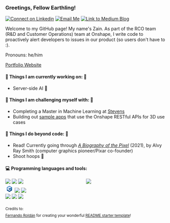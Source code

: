 ### Greetings, Fellow Earthling!

[![Connect on Linkedin](https://img.shields.io/badge/-LinkedIn-blue?style=flat&logo=Linkedin&logoColor=white)](https://www.linkedin.com/in/zain-train/)
[![Email Me](https://img.shields.io/badge/Email-MS%20Outlook-blue)](mailto:sraza@ptc.com)
[![Link to Medium Blog](https://img.shields.io/badge/Medium-Blog-black)](https://img.shields.io/badge/Medium-Blog-black)

Welcome to my GitHub page! My name's Zain. As part of the RCO team (R&D and Customer Operations) team at Onshape, I write code to proactively alert developers to issues in our product (so users don't have to :).

Pronouns: he/him

[Portfolio Website](https://zainraza.me/)

#### 🌱 Things I am currently working on: 🌱
- Server-side AI 🤖

#### 💪 Things I am challenging myself with: 💪
- Completing a Master in Machine Learning at [Stevens](https://www.stevens.edu/)
- Building out [sample apps](https://github.com/sraza-onshape/OnshapeExperiments/) that use the Onshape RESTful APIs for 3D use cases

#### 🚀 Things I do beyond code: 🚀
- Read! Currently going through [*A Biography of the Pixel*](http://alvyray.com/DigitalLight/default.htm) (2021), by Alvy Ray Smith (computer graphics pioneer/Pixar co-founder)
- Shoot hoops 🏀

#### :computer: Programming languages and tools: 
<p>
	<img width="50%" align="right" src="https://github-readme-stats.vercel.app/api?username=sraza-onshape&show_icons=true&hide_border=true" />

<code><img width="10%" src="https://www.vectorlogo.zone/logos/java/java-ar21.svg"></code>
<code><img width="10%" src="https://www.vectorlogo.zone/logos/python/python-ar21.svg"></code>
<code><img width="5%" src="https://www.vectorlogo.zone/logos/pytorch/pytorch-icon.svg"></code>
<br />
<code><img width="5%" src="https://raw.githubusercontent.com/edent/SuperTinyIcons/master/images/svg/cplusplus.svg"></code>
<code><img width="10%" src="https://upload.vectorlogo.zone/logos/threejs/images/3453d6aa-b9c2-48b3-b2c1-97aa80b5525e.svg"></code>
<code><img width="5%" src="https://www.vectorlogo.zone/logos/typescriptlang/typescriptlang-icon.svg"></code>
<br />
<code><img width="10%" src="https://www.vectorlogo.zone/logos/getbootstrap/getbootstrap-ar21.svg"></code>
<code><img width="10%" src="https://iconape.com/wp-content/files/ef/351194/svg/351194.svg"></code>
<code><img width="10%" src="https://www.vectorlogo.zone/logos/nodejs/nodejs-horizontal.svg"></code>
</p>

<sub>Credits to: <br/>[Fernando Roldán](https://github.com/FernandoRoldan93) for creating your wonderful [README starter template](https://github.com/kautukkundan/Awesome-Profile-README-templates/blob/master/elaborate/FernandoRoldan93.md)!</sub>
